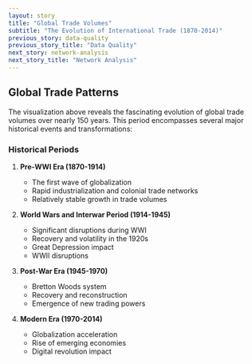 ```yaml
---
layout: story
title: "Global Trade Volumes"
subtitle: "The Evolution of International Trade (1870-2014)"
previous_story: data-quality
previous_story_title: "Data Quality"
next_story: network-analysis
next_story_title: "Network Analysis"
---
```


<div class="visualization-container">
    <div id="trade-viz"></div>
</div>

## Global Trade Patterns

The visualization above reveals the fascinating evolution of global trade volumes over nearly 150 years. This period encompasses several major historical events and transformations:

### Historical Periods

1. **Pre-WWI Era (1870-1914)**
   - The first wave of globalization
   - Rapid industrialization and colonial trade networks
   - Relatively stable growth in trade volumes

2. **World Wars and Interwar Period (1914-1945)**
   - Significant disruptions during WWI
   - Recovery and volatility in the 1920s
   - Great Depression impact
   - WWII disruptions

3. **Post-War Era (1945-1970)**
   - Bretton Woods system
   - Recovery and reconstruction
   - Emergence of new trading powers

4. **Modern Era (1970-2014)**
   - Globalization acceleration
   - Rise of emerging economies
   - Digital revolution impact

<script src="https://cdn.plot.ly/plotly-latest.min.js"></script>
<script>
document.addEventListener('DOMContentLoaded', function() {
    // We'll add the visualization code here
    // This will be populated with the actual trade volumes visualization
    Plotly.newPlot('trade-viz', {
        // Visualization data will go here
    });
});
</script> 